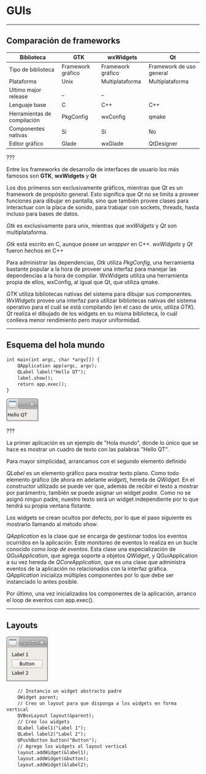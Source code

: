 # GUIs

---

## Comparación de frameworks

Biblioteca | GTK | wxWidgets | Qt
---|---|---|---
Tipo de biblioteca | Framework gráfico | Framework gráfico | Framework de uso general
Plataforma | Unix | Multiplataforma | Multiplataforma
Ultimo major release | _ | _ | 
Lenguaje base | C | C++ | C++
Herramientas de compilación | PkgConfig | wxConfig | qmake
Componentes nativas | Si | Si | No
Editor gráfico | Glade | wxGlade | QtDesigner

???

Entre los frameworks de desarrollo de interfaces de usuario los más famosos son **GTK**, **wxWidgets** y **Qt**

Los dos primeros son exclusivamente gráficos, mientras que Qt es un framework de propósito general. Esto significa que *Qt* no se limita a proveer funciones para dibujar en pantalla, sino que también provee clases para interactuar con la placa de sonido, para trabajar con sockets, threads, hasta incluso para bases de datos.

*Gtk* es exclusivamente para unix, mientras que *wxWidgets* y *Qt* son multiplataforma.

*Gtk* está escrito en C, aunque posee un *wrapper* en C++. *wxWidgets* y *Qt* fueron hechos en C++

Para administrar las dependencias, *Gtk* utiliza *PkgConfig*, una herramienta bastante popular a la hora de proveer una interfaz para manejar las dependencias a la hora de compilar.
WxWidgets utiliza una herramienta propia de ellos, wxConfig, al igual que Qt, que utiliza qmake.

*GTK* utiliza bibliotecas nativas del sistema para dibujar sus componentes. *WxWidgets* provee una interfaz para utilizar bibliotecas nativas del sistema operativo para el cuál se está compilando (en el caso de unix, utiliza *GTK*). 
*Qt* realiza el dibujado de los widgets en su misma biblioteca, lo cuál conlleva menor rendimiento pero mayor uniformidad.

---

## Esquema del hola mundo

~~~{.cpp}
int main(int argc, char *argv[]) {
    QApplication app(argc, argv);
    QLabel label("Hello QT");
    label.show();
    return app.exec();
}
~~~

![Hola mundo](qt5-ej00.png)

???

La primer aplicación es un ejemplo de "Hola mundo", donde lo único que se hace es mostrar un cuadro de texto con las palabras "Hello QT".

Para mayor simplicidad, arrancamos con el segundo elemento definido

*QLabel* es un elemento gráfico para mostrar texto plano. Como todo elemento gráfico (de ahora en adelante *widget*), hereda de *QWidget*.
En el constructor utilizado se puede ver que, además de recibir el texto a mostrar por parámentro, también se puede asignar un widget *padre*. Como no se asignó ningun padre, nuestro texto será un widget independiente por lo que tendrá su propia ventana flotante.

Los widgets se crean ocultos por defecto, por lo que el paso siguiente es mostrarlo llamando al método *show*.

*QApplication* es la clase que se encarga de gestionar todos los eventos ocurridos en la aplicación. Este monitoreo de eventos lo realiza en un bucle conocido como *loop de eventos*.
Esta clase una especialización de *QGuiApplication*, que agrega soporte a objetos *QWidget*, y QGuiApplication a su vez hereda de *QCoreApplication*, que es una clase que administra eventos de la aplicación no relacionados con la interfaz gráfica.
*QApplication* inicializa múltiples componentes por lo que debe ser instanciado lo antes posible.

Por último, una vez inicializados los componentes de la aplicación, arranco el loop de eventos con app.exec().

---

## Layouts

![Uso de layouts](qt5-ej01.png)

~~~{.cpp}
	// Instancio un widget abstracto padre
    QWidget parent;
    // Creo un layout para que disponga a los widgets en forma vertical
    QVBoxLayout layout(&parent);
    // Creo los widgets
    QLabel label1("Label 1");
    QLabel label2("Label 2");
    QPushButton button("Button");
    // Agrego los widgets al layout vertical
    layout.addWidget(&label1);
    layout.addWidget(&button);
    layout.addWidget(&label2);
~~~

